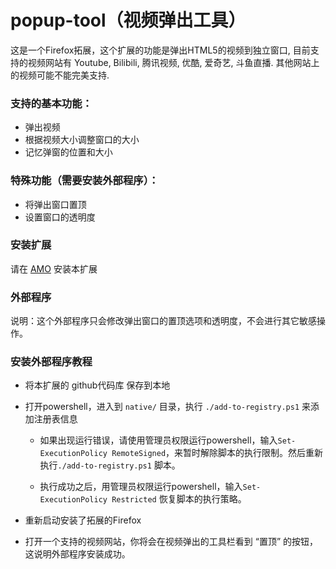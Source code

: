 # popup-tool（视频弹出工具）

这是一个Firefox拓展，这个扩展的功能是弹出HTML5的视频到独立窗口, 目前支持的视频网站有 Youtube, Bilibili, 腾讯视频, 优酷, 爱奇艺, 斗鱼直播. 其他网站上的视频可能不能完美支持. 

### 支持的基本功能：

* 弹出视频
* 根据视频大小调整窗口的大小
* 记忆弹窗的位置和大小

### 特殊功能（需要安装外部程序）：

* 将弹出窗口置顶
* 设置窗口的透明度

### 安装扩展

请在 [AMO](https://addons.mozilla.org/zh-CN/firefox/addon/popup-tool/?src=search) 安装本扩展

### 外部程序

说明：这个外部程序只会修改弹出窗口的置顶选项和透明度，不会进行其它敏感操作。

### 安装外部程序教程

* 将本扩展的 github代码库 保存到本地

* 打开powershell，进入到 `native/` 目录，执行 `./add-to-registry.ps1` 来添加注册表信息

  * 如果出现运行错误，请使用管理员权限运行powershell，输入`Set-ExecutionPolicy RemoteSigned`，来暂时解除脚本的执行限制。然后重新执行`./add-to-registry.ps1`  脚本。

  * 执行成功之后，用管理员权限运行powershell，输入`Set-ExecutionPolicy Restricted` 恢复脚本的执行策略。

* 重新启动安装了拓展的Firefox

* 打开一个支持的视频网站，你将会在视频弹出的工具栏看到 “置顶” 的按钮，这说明外部程序安装成功。



